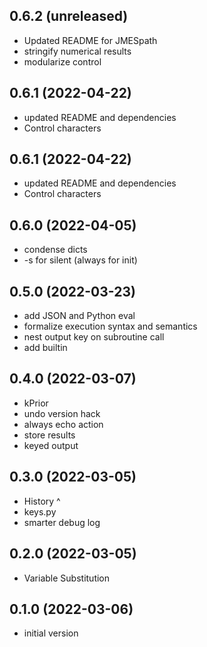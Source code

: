 0.6.2 (unreleased)
------------------

- Updated README for JMESpath
- stringify numerical results
- modularize control


0.6.1 (2022-04-22)
------------------

- updated README and dependencies
- Control characters


0.6.1 (2022-04-22)
------------------

- updated README and dependencies
- Control characters


0.6.0 (2022-04-05)
------------------

- condense dicts
- -s for silent (always for init)


0.5.0 (2022-03-23)
------------------

- add JSON and Python eval
- formalize execution syntax and semantics
- nest output key on subroutine call
- add builtin


0.4.0 (2022-03-07)
------------------

- kPrior
- undo version hack
- always echo action
- store results
- keyed output


0.3.0 (2022-03-05)
------------------

- History ^
- keys.py
- smarter debug log


0.2.0 (2022-03-05)
------------------

- Variable Substitution


0.1.0 (2022-03-06)
------------------

- initial version
